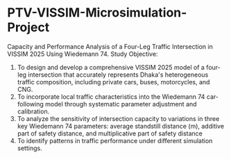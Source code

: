 # PTV-VISSIM-Microsimulation-Project
Capacity and Performance Analysis of a Four-Leg Traffic Intersection in VISSIM 2025  Using Wiedemann 74.
Study Objective: 
1. To design and develop a comprehensive VISSIM 2025 model of a four-leg intersection that 
accurately represents Dhaka's heterogeneous traffic composition, including private cars, 
buses, motorcycles, and CNG. 
2. To incorporate local traffic characteristics into the Wiedemann 74 car-following model 
through systematic parameter adjustment and calibration. 
3. To analyze the sensitivity of intersection capacity to variations in three key Wiedemann 74 
parameters: average standstill distance (m), additive part of safety distance, and 
multiplicative part of safety distance 
4. To identify patterns in traffic performance under different simulation settings. 
